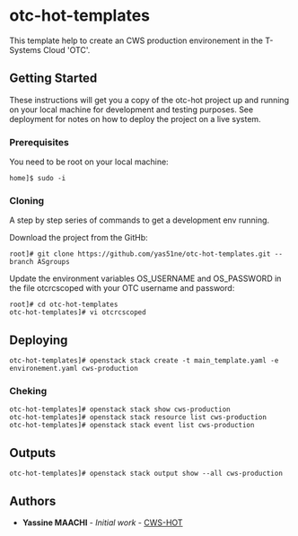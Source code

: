 # otc-hot-templates

This template help to create an CWS production environement in the T-Systems Cloud 'OTC'.


## Getting Started

These instructions will get you a copy of the otc-hot project up and running on your local machine for development and testing purposes. See deployment for notes on how to deploy the project on a live system.

### Prerequisites

You need to be root on your local machine:

```
home]$ sudo -i
```

### Cloning

A step by step series of commands to get a development env running.

Download the project from the GitHb:

```
root]# git clone https://github.com/yas51ne/otc-hot-templates.git --branch ASgroups
```

Update the environment variables OS_USERNAME and OS_PASSWORD in the file otcrcscoped with your OTC username and password:

```
root]# cd otc-hot-templates
otc-hot-templates]# vi otcrcscoped
```

## Deploying

```
otc-hot-templates]# openstack stack create -t main_template.yaml -e environement.yaml cws-production
```

### Cheking

```
otc-hot-templates]# openstack stack show cws-production
otc-hot-templates]# openstack stack resource list cws-production
otc-hot-templates]# openstack stack event list cws-production
```

## Outputs

```
otc-hot-templates]# openstack stack output show --all cws-production
```

## Authors

* **Yassine MAACHI** - *Initial work* - [CWS-HOT](https://github.com/yas51ne/otc-hot-templates)
